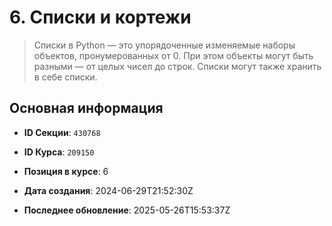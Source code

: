 # 6. Списки и кортежи


> Списки в Python — это упорядоченные изменяемые наборы объектов, пронумерованных от 0. При этом объекты могут быть разными — от целых чисел до строк. Списки могут также хранить в себе списки.


## Основная информация

- **ID Секции**: `430768`
- **ID Курса**: `209150`
- **Позиция в курсе**: 6
- **Дата создания**: 2024-06-29T21:52:30Z

- **Последнее обновление**: 2025-05-26T15:53:37Z
